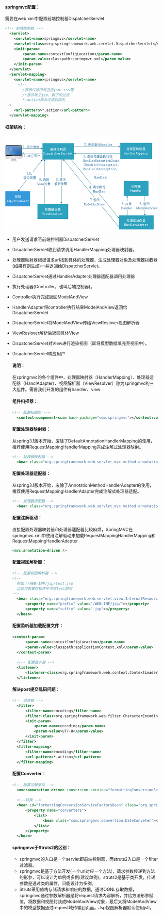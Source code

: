 #### springmvc配置：

需要在web.xml中配置前端控制器DispatcherServlet

```xml
<!-- 前端控制器 -->
  <servlet>
  	<servlet-name>springmvc</servlet-name>
  	<servlet-class>org.springframework.web.servlet.DispatcherServlet</servlet-class>
  	<init-param>
  		<param-name>contextConfigLocation</param-name>
  		<param-value>classpath:springmvc.xml</param-value>
  	</init-param>
  </servlet>
  <servlet-mapping>
  	<servlet-name>springmvc</servlet-name>
      <!-- 
		/表示过滤所有包括jsp、css等
		/*表示除了jsp，剩下的过滤
		*.action表示过滤后缀名
-->
  	<url-pattern>*.action</url-pattern>
  </servlet-mapping>
```

#### 框架结构：

![1526479096835](assets/1526479096835.png)

* 用户发送请求至前端控制器DispatcherServlet

* DispatcherServlet收到请求调用HandlerMapping处理器映射器。

* 处理器映射器根据请求url找到具体的处理器，生成处理器对象及处理器拦截器(如果有则生成)一并返回给DispatcherServlet。

* DispatcherServlet通过HandlerAdapter处理器适配器调用处理器

* 执行处理器(Controller，也叫后端控制器)。

* Controller执行完成返回ModelAndView

* HandlerAdapter将controller执行结果ModelAndView返回给DispatcherServlet

* DispatcherServlet将ModelAndView传给ViewReslover视图解析器

* ViewReslover解析后返回具体View

* DispatcherServlet对View进行渲染视图（即将模型数据填充至视图中）。

* DispatcherServlet响应用户

  #### 说明：

  在springmvc的各个组件中，处理器映射器（HandlerMapping）、处理器适配器（HandlAdapter）、视图解析器（ViewResolver）称为springmvc的三大组件。需要我们开发的组件有handler、view

  #### 组件扫描器：

  ```xml
  <!-- 配置扫描包 -->
  	<context:component-scan base-package="com.springmvc"></context:component-scan>
  ```

  #### 配置处理器映射器：

  从spring3.1版本开始，废除了DefaultAnnotationHandlerMapping的使用，推荐使用RequestMappingHandlerMapping完成注解式处理器映射。

  ```xml
  <!-- 处理器映射器 -->
  	<bean class="org.springframework.web.servlet.mvc.method.annotation.RequestMappingHandlerMapping"></bean>
  ```

  #### 配置处理器适配器：

  从spring3.1版本开始，废除了AnnotationMethodHandlerAdapter的使用，推荐使用RequestMappingHandlerAdapter完成注解式处理器适配。

  ```xml
  <!-- 处理器适配器 -->
  	<bean class="org.springframework.web.servlet.mvc.method.annotation.RequestMappingHandlerAdapter"></bean>
  ```

  #### 配置注解驱动：

  直接配置处理器映射器和处理器适配器比较麻烦，SpringMVC在springmvc.xml中使用注解驱动来加载RequestMappingHandlerMapping和RequestMappingHandlerAdapter

  ```xml
  <mvc:annotation-driven />
  ```

  #### 配置视图解析器：

  ```xml
  <!-- 配置视图解析器 -->
  <!-- 
  	例如：/WEB-INF/jsp/test.jsp
  	之后只需要在程序中书写test即可
  -->
  	<bean class="org.springframework.web.servlet.view.InternalResourceViewResolver">
  		<property name="prefix" value="/WEB-INF/jsp/"></property>
  		<property name="suffix" value=".jsp"></property>
  	</bean>
  ```

  #### 配置监听器加载配置文件：

  ```xml
  <context-param>
    	<param-name>contextConfigLocation</param-name>
    	<param-value>classpath:applicationContext.xml</param-value>
    </context-param>
    
    <!-- 配置监听器 -->
    <listener>
    	<listener-class>org.springframework.web.context.ContextLoaderListener</listener-class>
    </listener>
  ```

  #### 解决post提交乱码问题：

  ```xml
  <!-- 过滤器 -->
    <filter>
    	<filter-name>encoding</filter-name>
    	<filter-class>org.springframework.web.filter.CharacterEncodingFilter</filter-class>
    	<init-param>
    		<param-name>encoding</param-name>
    		<param-value>UTF-8</param-value>
    	</init-param>
    </filter>
    <filter-mapping>
    	<filter-name>encoding</filter-name>
    	<url-pattern>*.action</url-pattern>
    </filter-mapping>
  ```

  #### 配置Converter：

  ```xml
  <!-- 配置注解驱动 -->
  	<mvc:annotation-driven conversion-service="formattingConversionServiceFactoryBean"/>

  	<!--转换 -->
  	<bean id="formattingConversionServiceFactoryBean" class="org.springframework.format.support.FormattingConversionServiceFactoryBean">
  		<property name="converters">
  			<list>
  				<bean class="com.springmvc.convertion.DateConveter"></bean>
  			</list>
  		</property>
  	</bean>
  ```

  #### springmvc于Struts2的区别：

  * springmvc的入口是一个servlet即前端控制器，而struts2入口是一个filter过滤器。
  * springmvc是基于方法开发(一个url对应一个方法)，请求参数传递到方法的形参，可以设计为单例或多例(建议单例)，struts2是基于类开发，传递参数是通过类的属性，只能设计为多例。
  * Struts采用值栈存储请求和响应的数据，通过OGNL存取数据， springmvc通过参数解析器是将request请求内容解析，并给方法形参赋值，将数据和视图封装成ModelAndView对象，最后又将ModelAndView中的模型数据通过request域传输到页面。Jsp视图解析器默认使用jstl。

  ​
